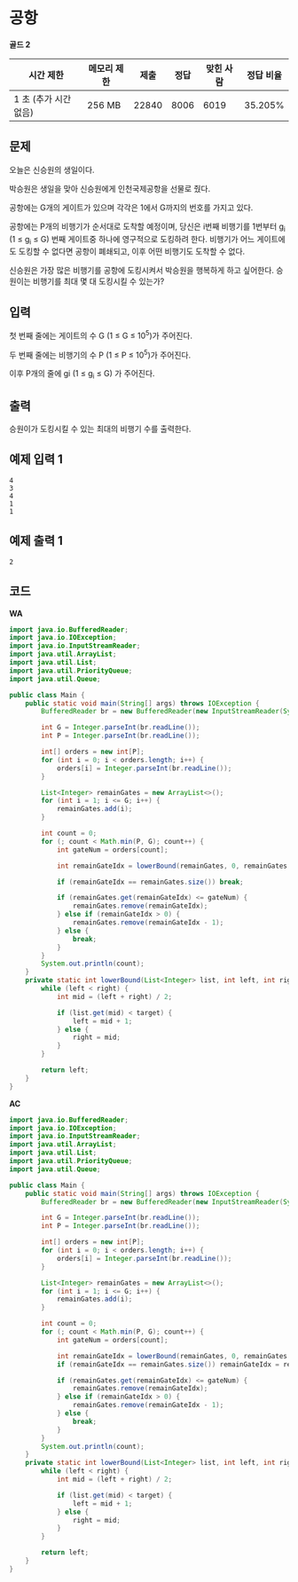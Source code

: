 # 공항

**골드 2**

|시간 제한	|메모리 제한	|제출|	정답	|맞힌 사람|	정답 비율|
|---|---|---|---|---|---|
|1 초 (추가 시간 없음)	|256 MB|	22840|	8006|	6019|	35.205%|

## 문제

오늘은 신승원의 생일이다.

박승원은 생일을 맞아 신승원에게 인천국제공항을 선물로 줬다.

공항에는 G개의 게이트가 있으며 각각은 1에서 G까지의 번호를 가지고 있다.

공항에는 P개의 비행기가 순서대로 도착할 예정이며, 당신은 i번째 비행기를 1번부터 g<sub>i</sub> (1 ≤ g<sub>i</sub> ≤ G) 번째 게이트중 하나에 영구적으로 도킹하려 한다. 비행기가 어느 게이트에도 도킹할 수 없다면 공항이 폐쇄되고, 이후 어떤 비행기도 도착할 수 없다.

신승원은 가장 많은 비행기를 공항에 도킹시켜서 박승원을 행복하게 하고 싶어한다. 승원이는 비행기를 최대 몇 대 도킹시킬 수 있는가?

## 입력

첫 번째 줄에는 게이트의 수 G (1 ≤ G ≤ 10<sup>5</sup>)가 주어진다.

두 번째 줄에는 비행기의 수 P (1 ≤ P ≤ 10<sup>5</sup>)가 주어진다.

이후 P개의 줄에 gi (1 ≤ g<sub>i</sub> ≤ G) 가 주어진다.

## 출력 

승원이가 도킹시킬 수 있는 최대의 비행기 수를 출력한다.

## 예제 입력 1

```
4
3
4
1
1
```

## 예제 출력 1

```
2
```

## 코드

**WA**

```java
import java.io.BufferedReader;
import java.io.IOException;
import java.io.InputStreamReader;
import java.util.ArrayList;
import java.util.List;
import java.util.PriorityQueue;
import java.util.Queue;

public class Main {
    public static void main(String[] args) throws IOException {
        BufferedReader br = new BufferedReader(new InputStreamReader(System.in));

        int G = Integer.parseInt(br.readLine());
        int P = Integer.parseInt(br.readLine());

        int[] orders = new int[P];
        for (int i = 0; i < orders.length; i++) {
            orders[i] = Integer.parseInt(br.readLine());
        }

        List<Integer> remainGates = new ArrayList<>();
        for (int i = 1; i <= G; i++) {
            remainGates.add(i);
        }

        int count = 0;
        for (; count < Math.min(P, G); count++) {
            int gateNum = orders[count];

            int remainGateIdx = lowerBound(remainGates, 0, remainGates.size(), gateNum);

            if (remainGateIdx == remainGates.size()) break;

            if (remainGates.get(remainGateIdx) <= gateNum) {
                remainGates.remove(remainGateIdx);
            } else if (remainGateIdx > 0) {
                remainGates.remove(remainGateIdx - 1);
            } else {
                break;
            }
        }
        System.out.println(count);
    }
    private static int lowerBound(List<Integer> list, int left, int right, int target) {
        while (left < right) {
            int mid = (left + right) / 2;

            if (list.get(mid) < target) {
                left = mid + 1;
            } else {
                right = mid;
            }
        }

        return left;
    }
}
```

**AC**

```java
import java.io.BufferedReader;
import java.io.IOException;
import java.io.InputStreamReader;
import java.util.ArrayList;
import java.util.List;
import java.util.PriorityQueue;
import java.util.Queue;

public class Main {
    public static void main(String[] args) throws IOException {
        BufferedReader br = new BufferedReader(new InputStreamReader(System.in));

        int G = Integer.parseInt(br.readLine());
        int P = Integer.parseInt(br.readLine());

        int[] orders = new int[P];
        for (int i = 0; i < orders.length; i++) {
            orders[i] = Integer.parseInt(br.readLine());
        }

        List<Integer> remainGates = new ArrayList<>();
        for (int i = 1; i <= G; i++) {
            remainGates.add(i);
        }

        int count = 0;
        for (; count < Math.min(P, G); count++) {
            int gateNum = orders[count];

            int remainGateIdx = lowerBound(remainGates, 0, remainGates.size(), gateNum);
            if (remainGateIdx == remainGates.size()) remainGateIdx = remainGates.size() - 1;

            if (remainGates.get(remainGateIdx) <= gateNum) {
                remainGates.remove(remainGateIdx);
            } else if (remainGateIdx > 0) {
                remainGates.remove(remainGateIdx - 1);
            } else {
                break;
            }
        }
        System.out.println(count);
    }
    private static int lowerBound(List<Integer> list, int left, int right, int target) {
        while (left < right) {
            int mid = (left + right) / 2;

            if (list.get(mid) < target) {
                left = mid + 1;
            } else {
                right = mid;
            }
        }

        return left;
    }
}
```